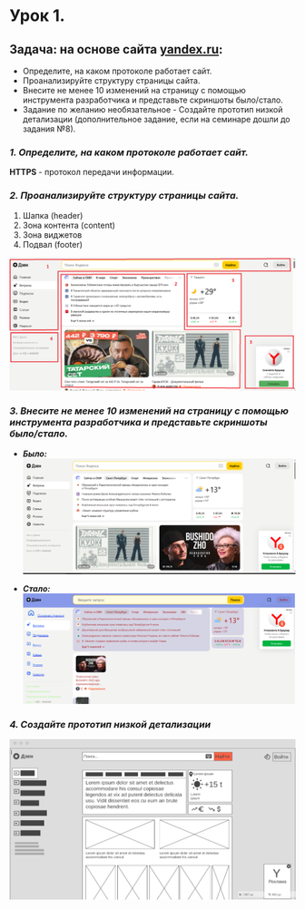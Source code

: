 # Урок 1.
## Задача: на основе сайта [yandex.ru](https://dzen.ru/?yredirect=true):

- Определите, на каком протоколе работает сайт.
- Проанализируйте структуру страницы сайта.
- Внесите не менее 10 изменений на страницу с помощью инструмента разработчика и представьте скриншоты было/стало.
- Задание по желанию необязательное - Создайте прототип низкой детализации (дополнительное задание, если на семинаре дошли до задания №8).



### *1. Определите, на каком протоколе работает сайт.*

**HTTPS** - протокол передачи информации.

### *2. Проанализируйте структуру страницы сайта.*
1. Шапка (header)
2. Зона контента (content)
3. Зона виджетов
4. Подвал (footer)

![structure_site](/Images/1_structure.png)

### *3. Внесите не менее 10 изменений на страницу с помощью инструмента разработчика и представьте скриншоты было/стало.*

- *__Было:__*
![before](/Images/1_before.png)

- *__Стало:__*
![after](/Images/1_after.png)

### *4. Создайте прототип низкой детализации*
![yandex](/Images/1_yandex.png)